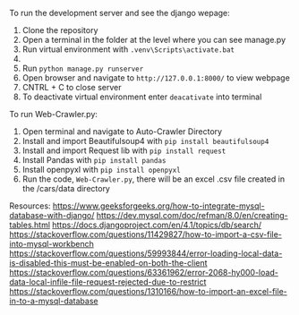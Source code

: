 To run the development server and see the django wepage:
1. Clone the repository
2. Open a terminal in the folder at the level where you can see manage.py
3. Run virtual environment with `.venv\Scripts\activate.bat`
4. 
5. Run `python manage.py runserver`
6. Open browser and navigate to `http://127.0.0.1:8000/` to view webpage
7. CNTRL + C to close server
8. To deactivate virtual environment enter `deacativate` into terminal

To run Web-Crawler.py:
1. Open terminal and navigate to Auto-Crawler Directory
2. Install and import Beautifulsoup4 with `pip install beautifulsoup4`
2. Install and import Request lib with `pip install request`
3. Install Pandas with `pip install pandas`
4. Install openpyxl with `pip install openpyxl`
5. Run the code, `Web-Crawler.py`, there will be an excel .csv file created in the /cars/data directory 



Resources:
https://www.geeksforgeeks.org/how-to-integrate-mysql-database-with-django/
https://dev.mysql.com/doc/refman/8.0/en/creating-tables.html
https://docs.djangoproject.com/en/4.1/topics/db/search/
https://stackoverflow.com/questions/11429827/how-to-import-a-csv-file-into-mysql-workbench
https://stackoverflow.com/questions/59993844/error-loading-local-data-is-disabled-this-must-be-enabled-on-both-the-client
https://stackoverflow.com/questions/63361962/error-2068-hy000-load-data-local-infile-file-request-rejected-due-to-restrict
https://stackoverflow.com/questions/1310166/how-to-import-an-excel-file-in-to-a-mysql-database